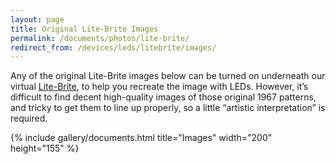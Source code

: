 ```yaml
---
layout: page
title: Original Lite-Brite Images
permalink: /documents/photos/lite-brite/
redirect_from: /devices/leds/litebrite/images/
---
```


Any of the original Lite-Brite images below can be turned on underneath our virtual [Lite-Brite](/machines/led/lite-brite), to help you recreate the image with LEDs.
However, it’s difficult to find decent high-quality images of those original 1967 patterns, and tricky to get them to line up properly, so a little “artistic interpretation” is required.

{% include gallery/documents.html title="Images" width="200" height="155" %}

